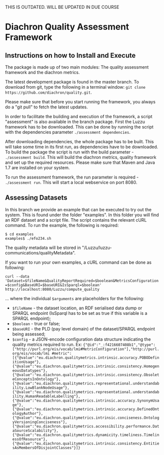 THIS IS OUTDATED. WILL BE UPDATED IN DUE COURSE

Diachron Quality Assessment Framework
=======

Instructions on how to Install and Execute
-----

The package is made up of two main modules: The quality assessment framework and the diachron metrics.

The latest development package is found in the master branch. To download from git, type the following in a terminal window: ```git clone https://github.com/diachron/quality.git```.

Please make sure that before you start running the framework, you always do a "git pull" to fetch the latest updates.

In order to facilitate the building and execution of the framework, a script "assessment" is also available in the branch package. First the Luzzu framework has to be downloaded. This can be done by running the script with the dependencies parameter ```./assessment dependencies```. 

After downloading dependencies, the whole package has to be built. This will take some time in its first run, as dependencies have to be downloaded. To build the package the script is run with the build parameter - ```./assessment build```. This will build the diachron metrics, quality framework and set up the required resources. Please make sure that Maven and Java 1.7 are installed on your system.

To run the assessment framework, the run parameter is required - ```./assessment run```. This will start a local webservice on port 8080.

Assessing Datasets
-----

In this branch we provide an example that can be executed to try out the system. This is found under the folder "examples". In this folder you will find an RDF dataset and a script file. The script contains the relevant cURL command. To run the example, the following is required:

```
$ cd examples
examples$ ./efo234.sh
```

The quality metadata will be stored in "/Luzzu/luzzu-communications/qualityMetadata".

If you want to run your own examples, a cURL command can be done as following:

```curl --data 'Dataset=$fileName&QualityReportRequired=$boolean&MetricsConfiguration=$config&BaseURI=$baseURI&IsSparql=$boolean' http://localhost:8080/Luzzu/compute_quality```

… where the individual `$arguments` are placeholders for the following:

* `$fileName` - the dataset location, an RDF serialised data dump or SPARQL endpoint (IsSparql has to be set as true if this variable is a SPARQL endpoint);
* `$boolean` - true or false;
* `$baseURI` - the PLD (pay level domain) of the dataset/SPARQL endpoint being assessed;
* `$config` - a JSON-encode configuration data structure indicating the quality metrics required to run. Ex: `{"@id":"_:f4216607408b1","@type":["http://purl.org/eis/vocab/lmi#MetricConfiguration"],"http://purl.org/eis/vocab/lmi #metric":[{"@value":"eu.diachron.qualitymetrics.intrinsic.accuracy.POBODefinitionUsage"},{"@value":"eu.diachron.qualitymetrics.intrinsic.consistency.HomogeneousDatatypes"},{"@value":"eu.diachron.qualitymetrics.intrinsic.consistency.ObsoleteConceptsInOntology"},{"@value":"eu.diachron.qualitymetrics.representational.understandability.LowBlankNodeUsage"},{"@value":"eu.diachron.qualitymetrics.representational.understandability.HumanReadableLabelling"},{"@value":"eu.diachron.qualitymetrics.intrinsic.accuracy.SynonymUsage"},{"@value":"eu.diachron.qualitymetrics.intrinsic.accuracy.DefinedOntologyAuthor"},{"@value":"eu.diachron.qualitymetrics.intrinsic.conciseness.OntologyVersioningConciseness"},{"@value":"eu.diachron.qualitymetrics.accessibility.performance.DataSourceScalability"},{"@value":"eu.diachron.qualitymetrics.dynamicity.timeliness.TimelinessOfResource"},{"@value":"eu.diachron.qualitymetrics.intrinsic.consistency.EntitiesAsMembersOfDisjointClasses"}]}`
